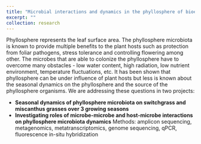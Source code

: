 ```yaml
---
title: "Microbial interactions and dynamics in the phyllosphere of bioenergy crops"
excerpt: ""
collection: research
---
```


Phyllosphere represents the leaf surface area. The phyllosphere microbiota is known to provide multiple benefits to the plant hosts such as protection from foliar pathogens, stress tolerance and controlling flowering among other. The microbes that are able to colonize the phyllosphere have to overcome many obstacles - low water content, high radiation, low nutrient environment, temperature fluctuations, etc. It has been shown that phyllosphere can be under influence of plant hosts but less is known about the seasonal dynamics on the phyllosphere and the source of the phyllosphere organisms. 
We are addressing these questions in two projects:
* __Seasonal dynamics of phyllosphere microbiota on switchgrass and miscanthus grasses over 3 growing seasons__
* __Investigating roles of microbe-microbe and host-microbe interactions on phyllosphere microbiota dynamics__ 
Methods: amplicon sequencing, metagenomics, metatranscriptomics, genome sequencing, qPCR, fluorescence in-situ hybridization 